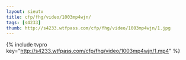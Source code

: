 ```yaml
--- 
layout: sieutv
title: cfp/fhg/video/1003mp4wjn/
tags: [s4233]
thumb: http://s4233.wtfpass.com/cfp/fhg/video/1003mp4wjn/1.jpg
---
```

{% include tvpro key="http://s4233.wtfpass.com/cfp/fhg/video/1003mp4wjn/1.mp4" %} 
